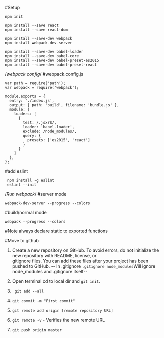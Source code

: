 #Setup
```
npm init

npm install --save react
npm install --save react-dom

npm install --save-dev webpack
npm install webpack-dev-server

npm install --save-dev babel-loader 
npm install --save-dev babel-core
npm install --save-dev babel-preset-es2015
npm install --save-dev babel-preset-react
```
/*webpack config*/
#webpack.config.js
```
var path = require('path');
var webpack = require('webpack');

module.exports = {
  entry: './index.js',
  output: { path: 'build', filename: 'bundle.js' },
  module: {
    loaders: [
      {
        test: /.jsx?$/,
        loader: 'babel-loader',
        exclude: /node_modules/,
        query: {
          presets: ['es2015', 'react']
        }
      }
    ]
  },
};
```

#add eslint
```
 npm install -g eslint
 eslint --init
```

/*Run webpack*/
#server mode
```
webpack-dev-server --progress --colors
```
#build/normal mode
```
webpack --progress --colors
```
#Note
always declare static to exported functions


#Move to github
1. Create a new repository on GitHub. To avoid errors, do not initialize the new repository with README, license, or    
   gitignore files. You can add these files after your project has been pushed to GitHub.
   --  In .gitignore
         ``` .gitignore
             node_modules
        ```Will ignore node_modules and .gitignore itself--
 
2. Open terminal cd to local dir and ``` git init ```.

3. ``` git add --all``` 

4. ``` git commit -m "First commit" ```

5. ``` git remote add origin [remote repository URL] ```

6. ``` git remote -v ``` - Verifies the new remote URL

7. ``` git push origin master  ```



